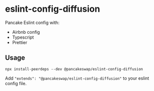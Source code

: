 # eslint-config-diffusion

Pancake Eslint config with:

- Airbnb config
- Typescript
- Prettier

## Usage

```
npx install-peerdeps --dev @pancakeswap/eslint-config-diffusion
```

Add `"extends": "@pancakeswap/eslint-config-diffusion"` to your eslint config file.
